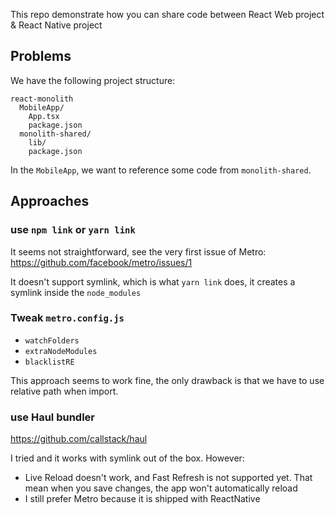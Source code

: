 This repo demonstrate how you can share code between React Web project & React Native project

## Problems

We have the following project structure:

```
react-monolith
  MobileApp/
    App.tsx
    package.json
  monolith-shared/
    lib/
    package.json
```

In the `MobileApp`, we want to reference some code from `monolith-shared`.

## Approaches

### use `npm link` or `yarn link`

It seems not straightforward, see the very first issue of Metro: https://github.com/facebook/metro/issues/1 

It doesn't support symlink, which is what `yarn link` does, it creates a symlink inside the `node_modules`

### Tweak `metro.config.js`

- `watchFolders`
- `extraNodeModules`
- `blacklistRE`

This approach seems to work fine, the only drawback is that we have to use relative path when import.

### use Haul bundler

https://github.com/callstack/haul

I tried and it works with symlink out of the box. However:

* Live Reload doesn't work, and Fast Refresh is not supported yet. That mean when you save changes, the app won't automatically reload
* I still prefer Metro because it is shipped with ReactNative
  

